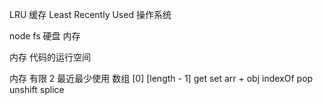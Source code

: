 LRU 缓存
Least Recently Used
操作系统

node fs 硬盘 内存

内存 代码的运行空间 

内存 有限 2
  最近最少使用
  数组 [0] [length - 1]
  get set arr + obj 
  indexOf pop unshift splice